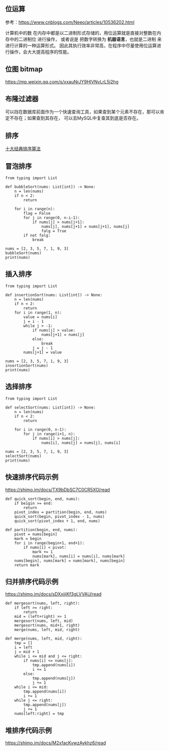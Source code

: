 ## 位运算

参考：https://www.cnblogs.com/Neeo/articles/10536202.html

计算机中的数 在内存中都是以二进制形式存储的，用位运算就是直接对整数在内存中的二进制位 进行操作，
或者说是 把数字转换为 **机器语言**，也就是二进制 来进行计算的一种运算形式。
因此其执行效率非常高，在程序中尽量使用位运算进行操作，会大大提高程序的性能。


## 位图 bitmap

https://mp.weixin.qq.com/s/xxauNrJY9HlVNvLrL5j2hg

## 布隆过滤器
可以挡在数据库前面作为一个快速查询工具，如果查到某个元素不存在，那可以肯定不存在；如果查到其存在，
可以去MySQL中复查其到底是否存在。


## 排序
[十大经典排序算法](https://www.cnblogs.com/onepixel/p/7674659.html)


## 冒泡排序

```
from typing import List

def bubbleSort(nums: List[int]) -> None:
    n = len(nums)
    if n < 2:
        return 
    
    for i in range(n):
        flag = False
        for j in range(0, n-i-1):
            if nums[j] > nums[j+1]:
                nums[j], nums[j+1] = nums[j+1], nums[j]
                falg = True
        if not falg:
            break

nums = [2, 3, 5, 7, 1, 9, 3]
bubbleSort(nums)
print(nums)
```


## 插入排序

```
from typing import List

def insertionSort(nums: List[int]) -> None:
    n = len(nums)
    if n < 2:
        return
    for i in range(1, n):
        value = nums[i]
        j = i - 1
        while j > -1:
            if nums[j] > value:
                nums[j+1] = nums[j]
            else:
                break
            j = j - 1
        nums[j+1] = value

nums = [2, 3, 5, 7, 1, 9, 3]
insertionSort(nums)
print(nums)
```


## 选择排序

```
from typing import List

def selectSort(nums: List[int]) -> None:
    n = len(nums)
    if n < 2:
        return

    for i in range(0, n-1):
        for j in range(i+1, n):
            if nums[i] > nums[j]:
                nums[i], nums[j] = nums[j], nums[i]

nums = [2, 3, 5, 7, 1, 9, 3]
selectSort(nums)
print(nums)
```






## 快速排序代码示例
https://shimo.im/docs/TX9bDbSC7C0CR5XO/read

```
def quick_sort(begin, end, nums):
    if beigin >= end:
        return
    pivot_index = partition(begin, end, nums)
    quick_sort(begin, pivot_index - 1, nums)
    quick_sort(pivot_index + 1, end, nums)

def partition(begin, end, nums):
    pivot = nums[begin]
    mark = begin
    for i in range(begin+1, end+1):
        if nums[i] < pivot:
            mark += 1
            nums[mark], nums[i] = nums[i], nums[mark]
    nums[begin], nums[mark] = nums[mark], nums[begin]
    return mark
```



## 归并排序代码示例
https://shimo.im/docs/sDXxjjiKf3gLVVAU/read

```
def mergesort(nums, left, right):
    if left >= right:
        return
    mid = (left+right) >> 1
    mergesort(nums, left, mid)
    mergesort(nums, mid+1, right)
    merge(nums, left, mid, right)

def merge(nums, left, mid, right):
    tmp = []
    i = left
    j = mid + 1
    while i <= mid and j <= right:
        if nums[i] <= nums[j]:
            tmp.append(nums[i])
            i += 1
        else:
            tmp.append(nums[j])
            j += 1
    while i <= mid:
        tmp.append(nums[i])
        i += 1
    while j <= right:
        tmp.append(nums[j])
        j += 1
    nums[left:right] = tmp
```


## 堆排序代码示例
https://shimo.im/docs/M2xfacKvwzAykhz6/read

